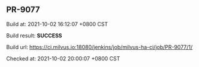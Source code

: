<h2><a name="pr-9077" class="anchor" href="#pr-9077" rel="nofollow" aria-hidden="true"><span class="octicon octicon-link"></span></a>PR-9077</h2>

<p>Build at: 2021-10-02 16:12:07 +0800 CST</p>

<p>Build result: <strong>SUCCESS</strong></p>

<p>Build url: <a href="https://ci.milvus.io:18080/jenkins/job/milvus-ha-ci/job/PR-9077/1/" rel="nofollow">https://ci.milvus.io:18080/jenkins/job/milvus-ha-ci/job/PR-9077/1/</a></p>

<p>Checked at: 2021-10-02 20:00:07 +0800 CST</p>

